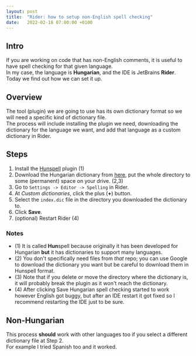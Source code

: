 ```yaml
---
layout: post
title:  "Rider: how to setup non-English spell checking"
date:   2022-02-18 07:00:00 +0100
---
```


## Intro

If you are working on code that has non-English comments, it is useful to have spell checking for that given language.  
In my case, the language is **Hungarian**, and the IDE is JetBrains **Rider**.  
Today we find out how we can set it up.

## Overview

The tool (plugin) we are going to use has its own dictionary format so we will need a specific kind of dictionary file.  
The process will include installing the plugin we need, downloading the dictionary for the language we want, and add that language as a custom dictionary in Rider.

## Steps

1. Install the [Hunspell](https://plugins.jetbrains.com/plugin/10275-hunspell) plugin (1)
1. Download the Hungarian dictionary from [here](https://github.com/wooorm/dictionaries/tree/main/dictionaries/hu), put the whole directory to some (permanent) space on your drive. (2,3)
1. Go to `Settings -> Editor -> Spelling` in Rider.
1. At _Custom dictionaries_, click the plus (**+**) button.
1. Select the `index.dic` file in the directory you downloaded the dictionary to.
1. Click **Save**.
1. (optional) Restart Rider (4)

### Notes
- (1) It is called **Hun**spell because originally it has been developed for Hungarian **but** it has dictionaries to support many languages.
- (2) You don't specifically need files from _that_ repo; you can use Google to download the dictionary you want but be careful to download them in Hunspell format.
- (3) Note that if you delete or move the directory where the dictionary is, it will probably break the plugin as it won't reach the dictionary.
- (4) After clicking Save Hungarian spell checking started to work however English got buggy, but after an IDE restart it got fixed so I recommend restarting the IDE just to be sure.

## Non-Hungarian

This process **should** work with other languages too if you select a different dictionary file at Step 2.  
For example I tried Spanish too and it worked.